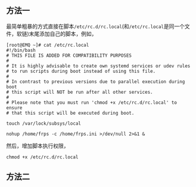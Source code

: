 ## 方法一

最简单粗暴的方式直接在脚本`/etc/rc.d/rc.local`(和`/etc/rc.local`是同一个文件，软链)末尾添加自己的脚本，例如，

```shell
[root@EMQ ~]# cat /etc/rc.local 
#!/bin/bash
# THIS FILE IS ADDED FOR COMPATIBILITY PURPOSES
#
# It is highly advisable to create own systemd services or udev rules
# to run scripts during boot instead of using this file.
#
# In contrast to previous versions due to parallel execution during boot
# this script will NOT be run after all other services.
#
# Please note that you must run 'chmod +x /etc/rc.d/rc.local' to ensure
# that this script will be executed during boot.

touch /var/lock/subsys/local

nohup /home/frps -c /home/frps.ini >/dev/null 2>&1 &
```

然后，增加脚本执行权限，

```shell
chmod +x /etc/rc.d/rc.local
```

## 方法二
